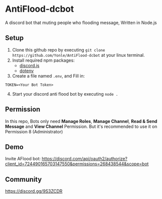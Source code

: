 # AntiFlood-dcbot
A discord bot that muting people who flooding message, Written in Node.js

## Setup 
1. Clone this github repo by executing `git clone https://github.com/Yonle/AntiFlood-dcbot` at your linux terminal.
2. Install required npm packages:
   - [discord.js](https://npmjs.com/discord.js)
   - [dotenv](https://npmjs.com/dotenv)
3. Create a file named `.env`, and Fill in:
```
TOKEN=<Your Bot Token>
```

4. Start your discord anti flood bot by executing `node .`

## Permission
In this repo, Bots only need **Manage Roles**, **Manage Channel**, **Read & Send Message** and **View Channel** Permission. But it's recommended to use it on Permission 8 (Administrator)

## Demo
Invite AFlood bot: https://discord.com/api/oauth2/authorize?client_id=724490165703147550&permissions=268438544&scope=bot

## Community
https://discord.gg/9S3ZCDR
